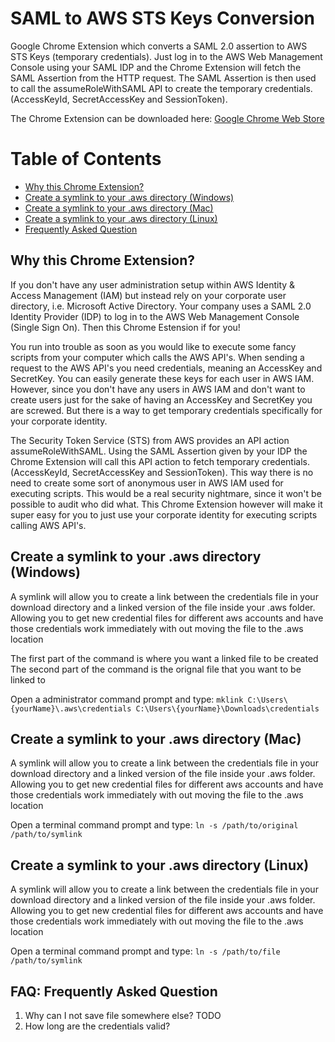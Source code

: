 # SAML to AWS STS Keys Conversion
Google Chrome Extension which converts a SAML 2.0 assertion to AWS STS Keys (temporary credentials). Just log in to the AWS Web Management Console using your SAML IDP and the Chrome Extension will fetch the SAML Assertion from the HTTP request. The SAML Assertion is then used to call the assumeRoleWithSAML API to create the temporary credentials. (AccessKeyId, SecretAccessKey and SessionToken).

The Chrome Extension can be downloaded here:
[Google Chrome Web Store](https://chrome.google.com/webstore/detail/ekniobabpcnfjgfbphhcolcinmnbehde/)

# Table of Contents
* [Why this Chrome Extension?](#why)
* [Create a symlink to your .aws directory (Windows)](#symlink_win)
* [Create a symlink to your .aws directory (Mac)](#symlink_mac)
* [Create a symlink to your .aws directory (Linux)](#symlink_linux)
* [Frequently Asked Question](#faq)

## <a name="why"></a>Why this Chrome Extension?
If you don't have any user administration setup within AWS Identity & Access Management (IAM) but instead rely on your corporate user directory, i.e. Microsoft Active Directory. Your company uses a SAML 2.0 Identity Provider (IDP) to log in to the AWS Web Management Console (Single Sign On). Then this Chrome Estension if for you!

You run into trouble as soon as you would like to execute some fancy scripts from your computer which calls the AWS API's. When sending a request to the AWS API's you need credentials, meaning an AccessKey and SecretKey. You can easily generate these keys for each user in AWS IAM. However, since you don't have any users in AWS IAM and don't want to create users just for the sake of having an AccessKey and SecretKey you are screwed. But there is a way to get temporary credentials specifically for your corporate identity.

The Security Token Service (STS) from AWS provides an API action assumeRoleWithSAML. Using the SAML Assertion given by your IDP the Chrome Extension will call this API action to fetch temporary credentials. (AccessKeyId, SecretAccessKey and SessionToken). This way there is no need to create some sort of anonymous user in AWS IAM used for executing scripts. This would be a real security nightmare, since it won't be possible to audit who did what. This Chrome Extension however will make it super easy for you to just use your corporate identity for executing scripts calling AWS API's.

## <a name="symlink_win"></a>Create a symlink to your .aws directory (Windows)
A symlink will allow you to create a link between the credentials file in your download directory and a linked version of the file inside your .aws folder.
Allowing you to get new credential files for different aws accounts and have those credentials work immediately with out moving the file to the .aws location

The first part of the command is where you want a linked file to be created
The second part of the command is the orignal file that you want to be linked to

Open a administrator command prompt and type:
`mklink C:\Users\{yourName}\.aws\credentials C:\Users\{yourName}\Downloads\credentials`

## <a name="symlink_mac"></a>Create a symlink to your .aws directory (Mac)
A symlink will allow you to create a link between the credentials file in your download directory and a linked version of the file inside your .aws folder.
Allowing you to get new credential files for different aws accounts and have those credentials work immediately with out moving the file to the .aws location

Open a terminal command prompt and type:
`ln -s /path/to/original /path/to/symlink`

## <a name="symlink_linux"></a>Create a symlink to your .aws directory (Linux)
A symlink will allow you to create a link between the credentials file in your download directory and a linked version of the file inside your .aws folder.
Allowing you to get new credential files for different aws accounts and have those credentials work immediately with out moving the file to the .aws location

Open a terminal command prompt and type:
`ln -s /path/to/file /path/to/symlink`

## <a name="faq"></a>FAQ: Frequently Asked Question
1. Why can I not save file somewhere else?
TODO
2. How long are the credentials valid?
